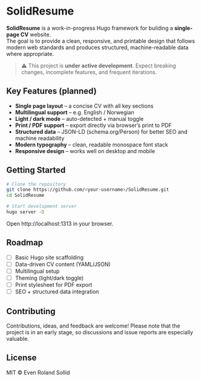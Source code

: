 # SolidResume

**SolidResume** is a work-in-progress Hugo framework for building a **single-page CV** website.  
The goal is to provide a clean, responsive, and printable design that follows modern web standards and produces structured, machine-readable data where appropriate.

> ⚠️ This project is **under active development**. Expect breaking changes, incomplete features, and frequent iterations.

## Key Features (planned)

- **Single page layout** – a concise CV with all key sections
- **Multilingual support** – e.g. English / Norwegian
- **Light / dark mode** – auto-detected + manual toggle
- **Print / PDF support** – export directly via browser’s print to PDF
- **Structured data** – JSON-LD (schema.org/Person) for better SEO and machine readability
- **Modern typography** – clean, readable monospace font stack
- **Responsive design** – works well on desktop and mobile

## Getting Started

```bash
# Clone the repository
git clone https://github.com/<your-username>/SolidResume.git
cd SolidResume

# Start development server
hugo server -D
```

Open http://localhost:1313 in your browser.

## Roadmap

- [ ] Basic Hugo site scaffolding
- [ ] Data-driven CV content (YAML/JSON)
- [ ] Multilingual setup
- [ ] Theming (light/dark toggle)
- [ ] Print stylesheet for PDF export
- [ ] SEO + structured data integration

## Contributing

Contributions, ideas, and feedback are welcome! Please note that the project is in an early stage, so discussions and issue reports are especially valuable.

## License

MIT © Even Roland Sollid